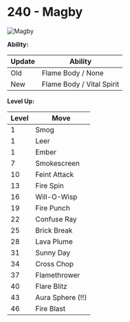 # 240 - Magby
![][240]

**Ability:**

Update | Ability
---    | ---
Old    | Flame Body / None
New    | Flame Body / Vital Spirit

**Level Up:**

Level | Move
---   | ---
  1   | Smog
  1   | Leer
  1   | Ember
  7   | Smokescreen
 10   | Feint Attack
 13   | Fire Spin
 16   | Will-O-Wisp
 19   | Fire Punch
 22   | Confuse Ray
 25   | Brick Break
 28   | Lava Plume
 31   | Sunny Day
 34   | Cross Chop
 37   | Flamethrower
 40   | Flare Blitz
 43   | Aura Sphere (!!)
 46   | Fire Blast



[240]: https://raw.githubusercontent.com/PokeAPI/sprites/master/sprites/pokemon/240.png "Magby"
